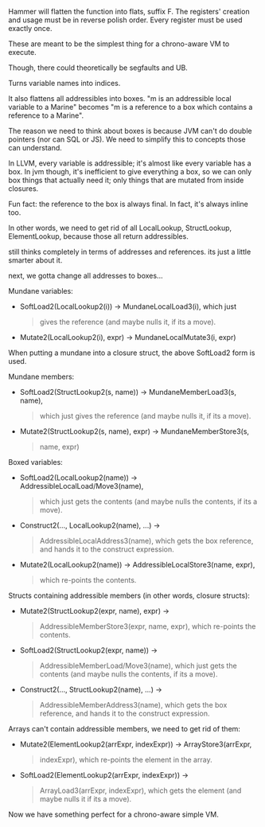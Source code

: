 Hammer will flatten the function into flats, suffix F. The registers'
creation and usage must be in reverse polish order. Every register must
be used exactly once.

These are meant to be the simplest thing for a chrono-aware VM to
execute.

Though, there could theoretically be segfaults and UB.

Turns variable names into indices.

It also flattens all addressibles into boxes. "m is an addressible local
variable to a Marine" becomes "m is a reference to a box which contains
a reference to a Marine".

The reason we need to think about boxes is because JVM can't do double
pointers (nor can SQL or JS). We need to simplify this to concepts those
can understand.

In LLVM, every variable is addressible; it's almost like every variable
has a box. In jvm though, it's inefficient to give everything a box, so
we can only box things that actually need it; only things that are
mutated from inside closures.

Fun fact: the reference to the box is always final. In fact, it's always
inline too.

In other words, we need to get rid of all LocalLookup, StructLookup,
ElementLookup, because those all return addressibles.

still thinks completely in terms of addresses and references. its just a
little smarter about it.

next, we gotta change all addresses to boxes\...

Mundane variables:

-   SoftLoad2(LocalLookup2(i)) -\> MundaneLocalLoad3(i), which just
    > gives the reference (and maybe nulls it, if its a move).

-   Mutate2(LocalLookup2(i), expr) -\> MundaneLocalMutate3(i, expr)

When putting a mundane into a closure struct, the above SoftLoad2 form
is used.

Mundane members:

-   SoftLoad2(StructLookup2(s, name)) -\> MundaneMemberLoad3(s, name),
    > which just gives the reference (and maybe nulls it, if its a
    > move).

-   Mutate2(StructLookup2(s, name), expr) -\> MundaneMemberStore3(s,
    > name, expr)

Boxed variables:

-   SoftLoad2(LocalLookup2(name)) -\> AddressibleLocalLoad/Move3(name),
    > which just gets the contents (and maybe nulls the contents, if its
    > a move).

-   Construct2(\..., LocalLookup2(name), ...) -\>
    > AddressibleLocalAddress3(name), which gets the box reference, and
    > hands it to the construct expression.

-   Mutate2(LocalLookup2(name)) -\> AddressibleLocalStore3(name, expr),
    > which re-points the contents.

Structs containing addressible members (in other words, closure
structs):

-   Mutate2(StructLookup2(expr, name), expr) -\>
    > AddressibleMemberStore3(expr, name, expr), which re-points the
    > contents.

-   SoftLoad2(StructLookup2(expr, name)) -\>
    > AddressibleMemberLoad/Move3(name), which just gets the contents
    > (and maybe nulls the contents, if its a move).

-   Construct2(\..., StructLookup2(name), ...) -\>
    > AddressibleMemberAddress3(name), which gets the box reference, and
    > hands it to the construct expression.

Arrays can't contain addressible members, we need to get rid of them:

-   Mutate2(ElementLookup2(arrExpr, indexExpr)) -\> ArrayStore3(arrExpr,
    > indexExpr), which re-points the element in the array.

-   SoftLoad2(ElementLookup2(arrExpr, indexExpr)) -\>
    > ArrayLoad3(arrExpr, indexExpr), which gets the element (and maybe
    > nulls it if its a move).

Now we have something perfect for a chrono-aware simple VM.

